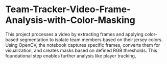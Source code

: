 # Team-Tracker-Video-Frame-Analysis-with-Color-Masking
This project processes a video by extracting frames and applying color-based segmentation to isolate team members based on their jersey colors. Using OpenCV, the notebook captures specific frames, converts them for visualization, and creates masks based on defined RGB thresholds. This foundational step enables further analysis like player tracking,
